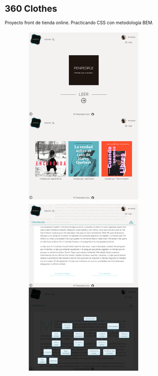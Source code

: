 
# 360 Clothes
Proyecto front de tienda online. Practicando CSS con metodología BEM.


###
<p align=center>
<img align="center" width="350px" src="https://raw.githubusercontent.com/rosepernia/penpeople/master/frontend/public/pen1.jpg"/>
<img align="center" width="350px" src="https://raw.githubusercontent.com/rosepernia/penpeople/master/frontend/public/pen2.jpg"/>
</p>
<p align=center>
<img align="center" width="350px" src="https://raw.githubusercontent.com/rosepernia/penpeople/master/frontend/public/pen3.jpg"/>
<img align="center" width="350px" src="https://raw.githubusercontent.com/rosepernia/penpeople/master/frontend/public/pen4.jpg"/>
</p>
